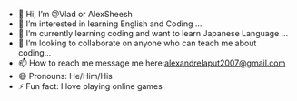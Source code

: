 - 👋 Hi, I’m @Vlad or AlexSheesh
- 👀 I’m interested in learning English and Coding ...
- 🌱 I’m currently learning coding and want to learn Japanese Language ...
- 💞️ I’m looking to collaborate on anyone who can teach me about coding...
- 📫 How to reach me message me here:alexandrelaput2007@gmail.com 
- 😄 Pronouns: He/Him/His
- ⚡ Fun fact: I love playing online games

<!---
VladAlexSheesh/VladAlexSheesh is a ✨ special ✨ repository because its `README.md` (this file) appears on your GitHub profile.
You can click the Preview link to take a look at your changes.
--->
